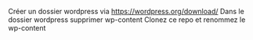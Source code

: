 Créer un dossier wordpress via https://wordpress.org/download/
Dans le dossier wordpress supprimer wp-content
Clonez ce repo et renommez le wp-content
